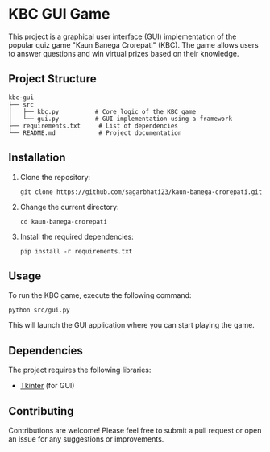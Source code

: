 # KBC GUI Game

This project is a graphical user interface (GUI) implementation of the popular quiz game "Kaun Banega Crorepati" (KBC). The game allows users to answer questions and win virtual prizes based on their knowledge.

## Project Structure

```
kbc-gui
├── src
│   ├── kbc.py          # Core logic of the KBC game
│   └── gui.py          # GUI implementation using a framework
├── requirements.txt     # List of dependencies
└── README.md            # Project documentation
```

## Installation

1. Clone the repository:
   ```
   git clone https://github.com/sagarbhati23/kaun-banega-crorepati.git
   ```

2. Change the current directory:
   ```
   cd kaun-banega-crorepati
   ```

3. Install the required dependencies:
   ```
   pip install -r requirements.txt
   ```

## Usage

To run the KBC game, execute the following command:
```
python src/gui.py
```

This will launch the GUI application where you can start playing the game.

## Dependencies

The project requires the following libraries:
- [Tkinter](https://docs.python.org/3/library/tkinter.html) (for GUI)

## Contributing

Contributions are welcome! Please feel free to submit a pull request or open an issue for any suggestions or improvements.

